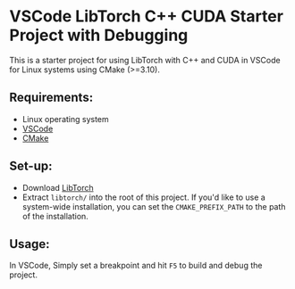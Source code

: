 # VSCode LibTorch C++ CUDA Starter Project with Debugging

This is a starter project for using LibTorch with C++ and CUDA in VSCode for Linux systems using CMake (>=3.10).

## Requirements:
- Linux operating system
- [VSCode](https://code.visualstudio.com/)
- [CMake](https://cmake.org/)

## Set-up:
- Download [LibTorch](https://pytorch.org/cppdocs/installing.html)
- Extract `libtorch/` into the root of this project. If you'd like to use a system-wide installation, you can set the `CMAKE_PREFIX_PATH` to the path of the installation.

## Usage:
In VSCode, Simply set a breakpoint and hit `F5` to build and debug the project.


